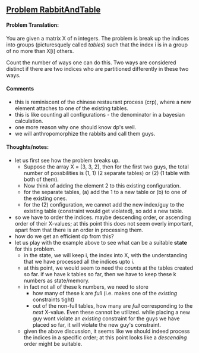 ## [Problem RabbitAndTable](https://community.topcoder.com/stat?c=problem_statement&pm=14649)
#### Problem Translation:
You are given a matrix X of n integers. The problem is break up 
the indices into groups (picturesquely called _tables_) 
such that the index i is in a group of no more than X[i] others. 

Count the number of ways one can do this. Two ways are considered 
distinct if there are two indices who are partitioned differently
in these two ways.

#### Comments
- this is reminiscent of the chinese restaurant process (crp), 
where a new element attaches to one of the existing tables.
- this is like counting all configurations - the denominator in 
a bayesian calculation. 
- one more reason why one should know dp's well.
- we will anthropomorphize the rabbits and call them guys.

#### Thoughts/notes:
- let us first see how the problem breaks up. 
    - Suppose the array 
    X = [3, 3, 2], then for the first two guys, the total number of
    possbilities is (1, 1) (2 separate tables) or (2) (1 table with 
    both of them). 
    - Now think of adding the element 2 to this existing configuration. 
    - for the separate tables, (a) add the 1 to a new table or (b) to one
    of the existing ones. 
    - for the (2) configuration, we cannot add the new index/guy to 
    the existing table (constraint would get violated), so add a new
    table. 
- so we have to order the indices. maybe descending order, or ascending
order of their X-values; at this point this does not seem overly
important, apart from that there is an order in processing them.
- how do we get an efficient dp from this?
- let us play with the example above to see what can be a suitable
**state** for this problem.
    - in the state, we will keep i, the index into X, with the 
    understanding that we have processed all the indices upto i.
    - at this point, we would seem to need the _counts_ at the tables 
    created so far. if we have k tables so far, then we have to 
    keep these k numbers as state/memory. 
    - in fact not all of these k numbers, we need to store
        - how many of these k are _full_ (i.e. makes one of the
        *existing* constraints tight)
        - out of the non-full tables, how many are _full_ 
        corresponding to the _next_ X-value. Even these cannot be
        utilized. while placing a new guy wont violate an
        _existing_ constraint for the guys we have placed so far,
        it will violate the new guy's constraint.
    - given the above discussion, it seems like we should indeed
    process the indices in a specific order; at this point looks like
    a _descending_ order might be suitable.